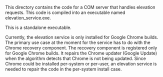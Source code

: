 This directory contains the code for a COM server that handles elevation
requests. This code is compiled into an executable named elevation_service.exe.

This is a standalone executable.

Currently, the elevation service is only installed for Google Chrome builds. The
primary use case at the moment for the service has to do with the Chrome
recovery component. The recovery component is registered only for Google Chrome
builds. It repairs the Chrome updater (Google Update) when the algorithm detects
that Chrome is not being updated. Since Chrome could be installed per-system or
per-user, an elevation service is needed to repair the code in the per-system
install case.

